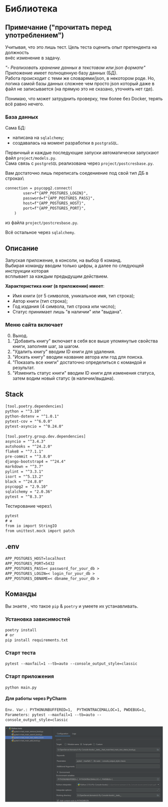 # Библиотека
## Примечание ("прочитать перед употреблением")
Учитывая, что это лишь тест. Цель теста оценить опыт претендента на должность\
внёс изменение в задачу. 

*"- Реализовать хранение данных в текстовом или json формате"* \
Приложение имеет полноценную базу данных (БД).\
Работа происходит с теми же словарями/json, в некотором роде.
Но, логика самой базы данных сложнее чем просто json который даже в \
файл не записывается (на прямую это не сказано, уточнять нет где).

Понимаю, что может затруднить проверку, тем более без Docker, терять \
всё равно нечего.

### База данных
Сама БД:
- написана на `sqlalchemy`;
- создавалась на момент разработки в `postgraSQL`.

Первичный и каждые последующие запуски автоматически запускают \
файл `project/models.py`.\
Сама связь c `postgreSQL` реализована через `project/postcresbase.py`.

Вам достаточно лишь переписать соедениение под свой тип ДБ в строках\
```text
connection = psycopg2.connect(
        user=f"{APP_POSTGRES_LOGIN}",
        password=f"{APP_POSTGRES_PASS}",
        host=f"{APP_POSTGRES_HOST}",
        port=f"{APP_POSTGRES_PORT}",
    )
```
из файла `project/postcresbase.py`.

Всё остальное через `sqlalchemy`.

## Описание
Запуская приложение, в консоли, на выбор 6 команд.\
Выбирая команду вводим только цифры, а далее по следующей инструкции которая \
всплывает за каждым предыдущим действием. 

**Характеристика книг (в приложении) имеет**:
- Имя книги (от 5 символов, уникальное имя, тип строка); 
- Автор книги (тип строка);
- Год издания (4 символа, тип строка или число);
- Статус принимает лишь "в наличии" или "выдана".

### Меню сайта включает
0) Выход.
1) "Добавить книгу" включает в себя все выше упомянутые свойства \
книги, заполняя шаг, за шагом.
2) "Удалить книгу" вводим ID книги для удаления.
3) "Искать книгу" вводим название автора или год для поиска.
4) "Показать все книги" достаточно определиться с командой и результат.
5) "Изменить статус книги" вводим ID книги для изменения статуса, \
затем водим новый статус (в наличии/выдана).

## Stack
```text
[tool.poetry.dependencies]
python = "^3.10"
python-dotenv = "^1.0.1"
pytest-cov = "^6.0.0"
pytest-asyncio = "^0.24.0"

[tool.poetry.group.dev.dependencies]
asyncio = "^3.4.3"
autohooks = "^24.2.0"
flake8 = "^7.1.1"
pre-commit = "^3.8.0"
django-bootstrap4 = "^24.4"
markdown = "^3.7"
pylint = "^3.3.1"
isort = "^5.13.2"
black = "^24.8.0"
psycopg2 = "2.9.10"
sqlalchemy = "2.0.36"
pytest = "^8.3.3"
```
Тестирование через:\ 
```text
pytest
# и
from io import StringIO
from unittest.mock import patch
```


## .env
```text
APP_POSTGRES_HOST=localhost
APP_POSTGRES_PORT=5432
APP_POSTGRES_PASS=< password_for_your_db >
APP_POSTGRES_LOGIN=< login_for_your_db >
APP_POSTGRES_DBNAME=< dbname_for_your_db >
```
## Команды
Вы знаете , что такое `pip` & `poetry` и умеете их устанавливать.

### Установка зависимостей
```text
poetry install
# or
pip install requirements.txt
```

### Старт теста
```text
pytest --maxfail=1 --tb=auto --console_output_style=classic
```

### Старт приложения
```text
python main.py
```
#### Для работы через PyCharm

```text
Env. Var.: PYTHONUNBUFFERED=1,  PYTHONTRACEMALLOC=1, PWDEBUG=1,
Parameters: pytest --maxfail=1 --tb=auto --console_output_style=classic
```
![pycharm](./img/pycharm.png)
